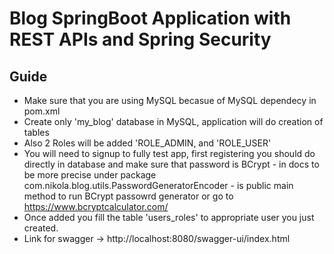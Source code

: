 # Blog SpringBoot Application with REST APIs and Spring Security

## Guide

- Make sure that you are using MySQL becasue of MySQL dependecy in pom.xml
- Create only 'my_blog' database in MySQL, application will do creation of tables 
- Also 2 Roles will be added 'ROLE_ADMIN, and 'ROLE_USER'
- You will need to signup to fully test app, first registering you should do directly in database and make sure that password is BCrypt - 
in docs to be more precise under package com.nikola.blog.utils.PasswordGeneratorEncoder - is public main method to run BCrypt passowrd generator or go to https://www.bcryptcalculator.com/ 
- Once added you fill the table 'users_roles' to appropriate user you just created.
- Link for swagger -> http://localhost:8080/swagger-ui/index.html
